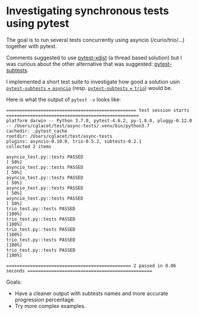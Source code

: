 # Investigating synchronous tests using pytest

The goal is to run several tests concurrently using asyncio (/curio/trio/...) together with pytest.

Comments suggested to use [pytest-xdist][pytest-xdist] (a thread based solution) but I was curious
about the other alternative that was suggested:
 [pytest-subtests][pytest-subtests].

 I implemented a short test suite to investigate how good a solution
 usin [`pytest-subtests` + `asyncio`](asyncio_test.py) (resp. [`pytest-subtests` + `trio`](trio_test.py)) would be.

 Here is what the output of `pytest -v` looks like:

 ```
================================================= test session starts ==================================================
platform darwin -- Python 3.7.0, pytest-4.6.2, py-1.8.0, pluggy-0.12.0 -- /Users/cglacet/test/async-tests/.venv/bin/python3.7
cachedir: .pytest_cache
rootdir: /Users/cglacet/test/async-tests
plugins: asyncio-0.10.0, trio-0.5.2, subtests-0.2.1
collected 2 items

asyncio_test.py::tests PASSED                                                                                    [ 50%]
asyncio_test.py::tests PASSED                                                                                    [ 50%]
asyncio_test.py::tests PASSED                                                                                    [ 50%]
asyncio_test.py::tests PASSED                                                                                    [ 50%]
asyncio_test.py::tests PASSED                                                                                    [ 50%]
trio_test.py::tests PASSED                                                                                       [100%]
trio_test.py::tests PASSED                                                                                       [100%]
trio_test.py::tests PASSED                                                                                       [100%]
trio_test.py::tests PASSED                                                                                       [100%]
trio_test.py::tests PASSED                                                                                       [100%]

=============================================== 2 passed in 8.06 seconds ===============================================
 ```

 Goals:
  - Have a cleaner output with subtests names and more accurate progression percentage.
  - Try more complex examples.

[pytest-xdist]: https://pypi.org/project/pytest-xdist/
[pytest-subtests]: https://pypi.org/project/pytest-subtests/
